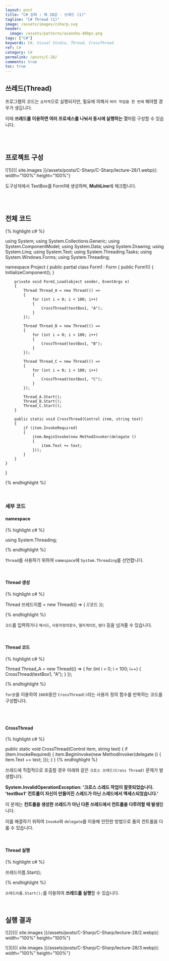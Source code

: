 ```yaml
---
layout: post
title: "C# 강좌 : 제 28강 - 쓰레드 (1)"
tagline: "C# Thread (1)"
image: /assets/images/csharp.svg
header:
  image: /assets/patterns/asanoha-400px.png
tags: ["C#"]
keywords: C#, Visual Studio, Thread, CrossThread
ref: C#
category: C#
permalink: /posts/C-28/
comments: true
toc: true
---
```


## 쓰레드(Thread)

프로그램의 코드는 `순차적`으로 실행되지만, 필요에 의해서 `여러 작업을 한 번에` 해야할 경우가 생깁니다.

이때 **쓰레드를 이용하면 여러 프로세스를 나눠서 동시에 실행하는 것**처럼 구성할 수 있습니다. 

<br>
<br>

## 프로젝트 구성

![1]({{ site.images }}/assets/posts/C-Sharp/C-Sharp/lecture-28/1.webp){: width="100%" height="100%"}

도구상자에서 TextBox를 Form1에 생성하며, **MultiLine**에 체크합니다.

<br>
<br>

## 전체 코드

{% highlight c# %}

using System;
using System.Collections.Generic;
using System.ComponentModel;
using System.Data;
using System.Drawing;
using System.Linq;
using System.Text;
using System.Threading.Tasks;
using System.Windows.Forms;
using System.Threading;

namespace Project
{
    public partial class Form1 : Form
    {
        public Form1()
        {
            InitializeComponent();
        }

        private void Form1_Load(object sender, EventArgs e)
        { 
            Thread Thread_A = new Thread(() =>
            {
                for (int i = 0; i < 100; i++)
                {
                    CrossThread(textBox1, "A");
                }
            });

            Thread Thread_B = new Thread(() =>
            {
                for (int i = 0; i < 100; i++)
                {
                    CrossThread(textBox1, "B");
                }
            });

            Thread Thread_C = new Thread(() =>
            {
                for (int i = 0; i < 100; i++)
                {
                    CrossThread(textBox1, "C");
                }
            });

            Thread_A.Start();
            Thread_B.Start();
            Thread_C.Start();
        }

        public static void CrossThread(Control item, string text)
        {
            if (item.InvokeRequired)
            {
                item.BeginInvoke(new MethodInvoker(delegate ()
                {
                    item.Text += text;
                }));
            }
        }
    }
}

{% endhighlight %}

<br>

### 세부 코드

#### namespace

{% highlight c# %}

using System.Threading;

{% endhighlight %}

`Thread`를 사용하기 위하여 `namespace`에 `System.Threading`를 선언합니다.

<br>

#### Thread 생성

{% highlight c# %}

Thread 쓰레드이름 = new Thread(() =>
{
    //코드
});

{% endhighlight %}

`코드`를 입력하거나 `메서드`, `사용자정의함수`, `델리게이트`, `람다` 등을 넘겨줄 수 있습니다.

<br>

#### Thread 코드

{% highlight c# %}

Thread Thread_A = new Thread(() =>
{
    for (int i = 0; i < 100; i++)
    {
        CrossThread(textBox1, "A");
    }
});

{% endhighlight %}

`for문`을 이용하여 `100회`동안 `CrossThread()`라는 사용자 정의 함수를 반복하는 코드를 구성합니다.

<br>
<br>

#### CrossThread

{% highlight c# %}

public static void CrossThread(Control item, string text)
{
    if (item.InvokeRequired)
    {
        item.BeginInvoke(new MethodInvoker(delegate ()
        {
            item.Text += text;
        }));
    }
}
{% endhighlight %}

쓰레드에 직접적으로 호출할 경우 아래와 같은 `크로스 쓰레드(Cross Thread)` 문제가 발생합니다.

**System.InvalidOperationException: '크로스 스레드 작업이 잘못되었습니다. 'textBox1' 컨트롤이 자신이 만들어진 스레드가 아닌 스레드에서 액세스되었습니다.'**

이 문제는 **컨트롤을 생성한 쓰레드가 아닌 다른 쓰레드에서 컨트롤을 다루려할 때 발생**합니다.

이를 해결하기 위하여 `Invoke`와 `delegate`를 이용해 안전한 방법으로 폼의 컨트롤을 다룰 수 있습니다.

<br>

#### Thread 실행

{% highlight c# %}

쓰레드이름.Start();

{% endhighlight %}

`쓰레드이름.Start();`를 이용하여 **쓰레드를 실행**할 수 있습니다.

<br>

## 실행 결과

![2]({{ site.images }}/assets/posts/C-Sharp/C-Sharp/lecture-28/2.webp){: width="100%" height="100%"}

![3]({{ site.images }}/assets/posts/C-Sharp/C-Sharp/lecture-28/3.webp){: width="100%" height="100%"}
